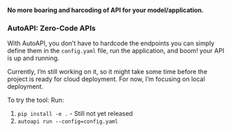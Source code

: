 **No more boaring and harcoding of API for your model/application.** 

### AutoAPI: Zero-Code APIs
With AutoAPI, you don’t have to hardcode the endpoints you can simply define them in the `config.yaml` file, run the application, and boom! your API is up and running.

Currently, I’m still working on it, so it might take some time before the project is ready for cloud deployment. For now, I’m focusing on local deployment.

To try the tool:
Run: 
1. `pip install -e .` - Still not yet released 
2. `autoapi run --config=config.yaml`
